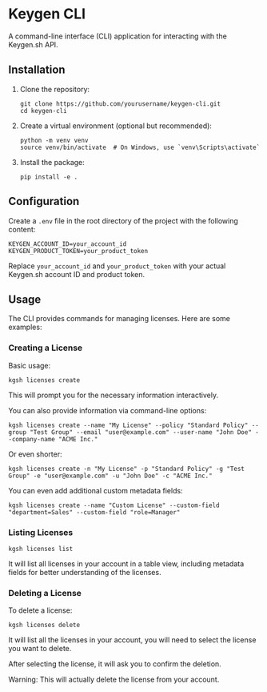 # Keygen CLI

A command-line interface (CLI) application for interacting with the Keygen.sh API.

## Installation

1. Clone the repository:
   ```
   git clone https://github.com/yourusername/keygen-cli.git
   cd keygen-cli
   ```

2. Create a virtual environment (optional but recommended):
   ```
   python -m venv venv
   source venv/bin/activate  # On Windows, use `venv\Scripts\activate`
   ```

3. Install the package:
   ```
   pip install -e .
   ```

## Configuration

Create a `.env` file in the root directory of the project with the following content:

```
KEYGEN_ACCOUNT_ID=your_account_id
KEYGEN_PRODUCT_TOKEN=your_product_token
```

Replace `your_account_id` and `your_product_token` with your actual Keygen.sh account ID and product token.

## Usage

The CLI provides commands for managing licenses. Here are some examples:

### Creating a License

Basic usage:
```
kgsh licenses create
```
This will prompt you for the necessary information interactively.

You can also provide information via command-line options:
```
kgsh licenses create --name "My License" --policy "Standard Policy" --group "Test Group" --email "user@example.com" --user-name "John Doe" --company-name "ACME Inc."
```
Or even shorter:
```
kgsh licenses create -n "My License" -p "Standard Policy" -g "Test Group" -e "user@example.com" -u "John Doe" -c "ACME Inc."
```

You can even add additional custom metadata fields:
```
kgsh licenses create --name "Custom License" --custom-field "department=Sales" --custom-field "role=Manager"
```

### Listing Licenses

```
kgsh licenses list
```
It will list all licenses in your account in a table view, including metadata fields for better understanding of the licenses.

### Deleting a License

To delete a license:
```
kgsh licenses delete
```
It will list all the licenses in your account, you will need to select the license you want to delete.

After selecting the license, it will ask you to confirm the deletion.

Warning: This will actually delete the license from your account.